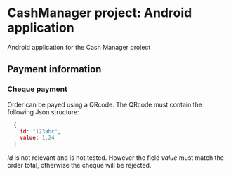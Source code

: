 # CashManager project: Android application

Android application for the Cash Manager project

## Payment information

### Cheque payment

Order can be payed using a QRcode.
The QRcode must contain the following Json structure:
``` json
  {
    id: "123abc",
    value: 1.24
  }
```
*Id* is not relevant and is not tested. However the field *value* must match the order total, otherwise the cheque will be rejected.
